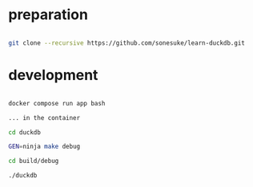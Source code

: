 

# preparation

```bash

git clone --recursive https://github.com/sonesuke/learn-duckdb.git

```


# development

```bash

docker compose run app bash

... in the container

cd duckdb

GEN=ninja make debug

cd build/debug

./duckdb

```

